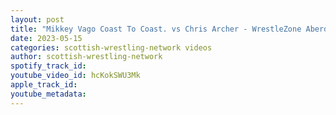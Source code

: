 ```yaml
---
layout: post
title: "Mikkey Vago Coast To Coast. vs Chris Archer - WrestleZone Aberdeen Anarchy 2023"
date: 2023-05-15
categories: scottish-wrestling-network videos
author: scottish-wrestling-network
spotify_track_id: 
youtube_video_id: hcKokSWU3Mk
apple_track_id: 
youtube_metadata: 
---
```

